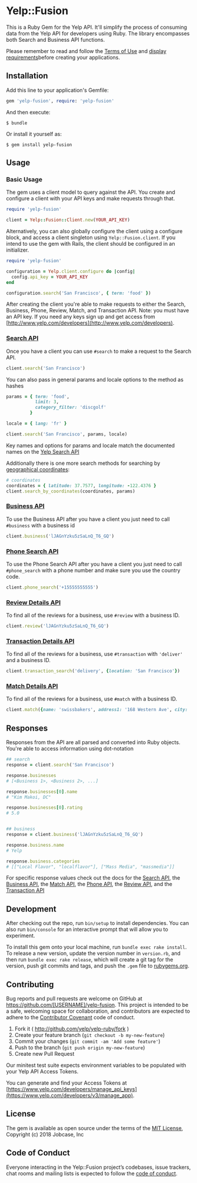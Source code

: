# Yelp::Fusion

This is a Ruby Gem for the Yelp API. It'll simplify the process of consuming data from the Yelp API for developers using Ruby. The library encompasses both Search and Business API functions.

Please remember to read and follow the [Terms of Use](https://www.yelp.com/developers/api_terms) and [display requirements](https://www.yelp.com/developers/display_requirements)before creating your applications.


## Installation

Add this line to your application's Gemfile:

```ruby
gem 'yelp-fusion', require: 'yelp-fusion'
```

And then execute:

    $ bundle

Or install it yourself as:

    $ gem install yelp-fusion

## Usage

### Basic Usage

The gem uses a client model to query against the API. You create and configure a client with your API keys and make requests through that.

```ruby
require 'yelp-fusion'

client = Yelp::Fusion::Client.new(YOUR_API_KEY)
```

Alternatively, you can also globally configure the client using a configure
block, and access a client singleton using `Yelp::Fusion.client`.  If you intend to
use the gem with Rails, the client should be configured in an initializer.

```ruby
require 'yelp-fusion'

configuration = Yelp.client.configure do |config|
  config.api_key = YOUR_API_KEY
end

configuration.search('San Francisco', { term: 'food' })
```
After creating the client you're able to make requests to either the Search, Business, Phone, Review, Match, and Transaction API. Note: you must have an API key. If you need any keys sign up and get access from [http://www.yelp.com/developers](http://www.yelp.com/developers).

### [Search API](https://www.yelp.com/developers/documentation/v3/business_search)

Once you have a client you can use ``#search`` to make a request to the Search API.

```ruby
client.search('San Francisco')
```

You can also pass in general params and locale options to the method as hashes

```ruby
params = { term: 'food',
           limit: 3,
           category_filter: 'discgolf'
         }

locale = { lang: 'fr' }

client.search('San Francisco', params, locale)
```
Key names and options for params and locale match the documented names on the [Yelp Search API](https://www.yelp.com/developers/documentation/v3/business_search)

Additionally there is one more search methods for searching by [geographical coordinates](https://www.yelp.com/developers/documentation/v3/business_search):

```ruby
# coordinates
coordinates = { latitude: 37.7577, longitude: -122.4376 }
client.search_by_coordinates(coordinates, params)
```

### [Business API](https://www.yelp.com/developers/documentation/v3/business)

To use the Business API after you have a client you just need to call ``#business`` with a business id

```ruby
client.business('lJAGnYzku5zSaLnQ_T6_GQ')
```

### [Phone Search API](https://www.yelp.com/developers/documentation/v3/business_search_phone)

To use the Phone Search API after you have a client you just need to call ``#phone_search`` with a phone number and make sure you use the country code.

```ruby
client.phone_search('+15555555555')
```

### [Review Details API](https://www.yelp.com/developers/documentation/v3/business_reviews)

To find all of the reviews for a business, use ``#review`` with a business ID. 

```ruby
client.review('lJAGnYzku5zSaLnQ_T6_GQ')
```

### [Transaction Details API](https://www.yelp.com/developers/documentation/v3/transaction_search)

To find all of the reviews for a business, use ``#transaction`` with ``'deliver'`` and a business ID. 

```ruby
client.transaction_search('delivery', {location: 'San Francisco'})
```

### [Match Details API](https://www.yelp.com/developers/documentation/v3/business_match)

To find all of the reviews for a business, use ``#match`` with a business ID. 

```ruby
client.match({name: 'swissbakers', address1: '168 Western Ave', city: 'allston', state: 'MA', country: 'US'})
```

## Responses

Responses from the API are all parsed and converted into Ruby objects. You're able to access information using dot-notation

```ruby
## search
response = client.search('San Francisco')

response.businesses
# [<Business 1>, <Business 2>, ...]

response.businesses[0].name
# "Kim Makoi, DC"

response.businesses[0].rating
# 5.0


## business
response = client.business('lJAGnYzku5zSaLnQ_T6_GQ')

response.business.name
# Yelp

response.business.categories
# [["Local Flavor", "localflavor"], ["Mass Media", "massmedia"]]
```

For specific response values check out the docs for the [Search API](http://www.yelp.com/developers/documentation/v2/search_api#rValue), the [Business API](http://www.yelp.com/developers/documentation/v2/business#rValue), the [Match API](https://www.yelp.com/developers/documentation/v3/business_match), the [Phone API](https://www.yelp.com/developers/documentation/v3/business_search_phone), the [Review API](https://www.yelp.com/developers/documentation/v3/business_reviews), and the [Transaction API](https://www.yelp.com/developers/documentation/v3/transaction_search)

## Development

After checking out the repo, run `bin/setup` to install dependencies. You can also run `bin/console` for an interactive prompt that will allow you to experiment.

To install this gem onto your local machine, run `bundle exec rake install`. To release a new version, update the version number in `version.rb`, and then run `bundle exec rake release`, which will create a git tag for the version, push git commits and tags, and push the `.gem` file to [rubygems.org](https://rubygems.org).

## Contributing

Bug reports and pull requests are welcome on GitHub at https://github.com/[USERNAME]/yelp-fusion. This project is intended to be a safe, welcoming space for collaboration, and contributors are expected to adhere to the [Contributor Covenant](http://contributor-covenant.org) code of conduct.

1. Fork it ( http://github.com/yelp/yelp-ruby/fork )
2. Create your feature branch (`git checkout -b my-new-feature`)
3. Commit your changes (`git commit -am 'Add some feature'`)
4. Push to the branch (`git push origin my-new-feature`)
5. Create new Pull Request

Our minitest test suite expects environment variables to be populated with your Yelp API Access Tokens.

You can generate and find your Access Tokens at [https://www.yelp.com/developers/manage_api_keys](https://www.yelp.com/developers/v3/manage_app).

## License

The gem is available as open source under the terms of the [MIT License](http://opensource.org/licenses/MIT), Copyright (c) 2018 Jobcase, Inc


## Code of Conduct

Everyone interacting in the Yelp::Fusion project’s codebases, issue trackers, chat rooms and mailing lists is expected to follow the [code of conduct](https://github.com/[USERNAME]/yelp-fusion/blob/master/CODE_OF_CONDUCT.md).
